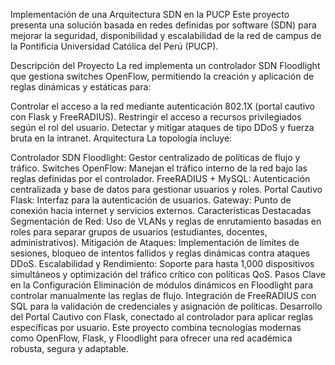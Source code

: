 Implementación de una Arquitectura SDN en la PUCP
Este proyecto presenta una solución basada en redes definidas por software (SDN) para mejorar la seguridad, disponibilidad y escalabilidad de la red de campus de la Pontificia Universidad Católica del Perú (PUCP).

Descripción del Proyecto
La red implementa un controlador SDN Floodlight que gestiona switches OpenFlow, permitiendo la creación y aplicación de reglas dinámicas y estáticas para:

Controlar el acceso a la red mediante autenticación 802.1X (portal cautivo con Flask y FreeRADIUS).
Restringir el acceso a recursos privilegiados según el rol del usuario.
Detectar y mitigar ataques de tipo DDoS y fuerza bruta en la intranet.
Arquitectura
La topología incluye:

Controlador SDN Floodlight: Gestor centralizado de políticas de flujo y tráfico.
Switches OpenFlow: Manejan el tráfico interno de la red bajo las reglas definidas por el controlador.
FreeRADIUS + MySQL: Autenticación centralizada y base de datos para gestionar usuarios y roles.
Portal Cautivo Flask: Interfaz para la autenticación de usuarios.
Gateway: Punto de conexión hacia internet y servicios externos.
Características Destacadas
Segmentación de Red: Uso de VLANs y reglas de enrutamiento basadas en roles para separar grupos de usuarios (estudiantes, docentes, administrativos).
Mitigación de Ataques: Implementación de límites de sesiones, bloqueo de intentos fallidos y reglas dinámicas contra ataques DDoS.
Escalabilidad y Rendimiento: Soporte para hasta 1,000 dispositivos simultáneos y optimización del tráfico crítico con políticas QoS.
Pasos Clave en la Configuración
Eliminación de módulos dinámicos en Floodlight para controlar manualmente las reglas de flujo.
Integración de FreeRADIUS con SQL para la validación de credenciales y asignación de políticas.
Desarrollo del Portal Cautivo con Flask, conectado al controlador para aplicar reglas específicas por usuario.
Este proyecto combina tecnologías modernas como OpenFlow, Flask, y Floodlight para ofrecer una red académica robusta, segura y adaptable.
